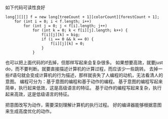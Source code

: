 如下代码可读性良好

    long[][][] f = new long[treeCount + 1][colorCount][forestCount + 1];
        for (int i = 0; i < f.length; i++)
            for (int j = 0; j < f[i].length; j++)
                for (int k = 0; k < f[i][j].length; k++) {
                    f[i][j][k] = big;
                    if (i == 0 && k == 0) {
                        f[i][j][k] = 0;
                    }
                }
                
也可以把上面代码的if去掉，但那样写起来会复杂很多。
如果想要高效，就要just do，而不要判断。就要直接描述计算机的计算过程，而应该少一些跳转。
去掉一些if语句就会变成计算机的行为描述，那样就丧失了人编程的动机，无法看清人的意图。
编程可分为：基于意图的编程和基于动作的编程。
基于意图的编程写起来简单，执行起来低效，这是高级语言的特征。
基于动作的编程写起来复杂，执行起来高效，这是低级语言的特征。

把意图改写为动作，需要深刻理解计算机的执行过程。
好的编译器能够根据意图来生成高度优化的动作。